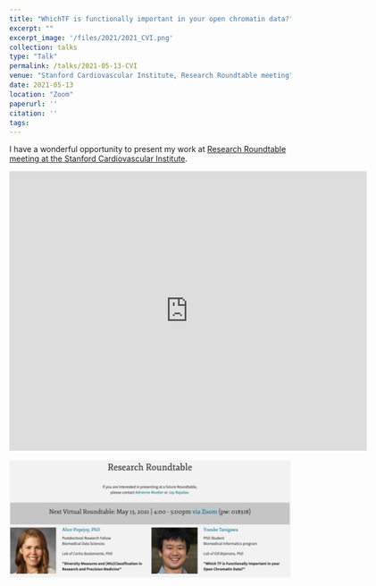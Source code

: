 ```yaml
---
title: "WhichTF is functionally important in your open chromatin data?"
excerpt: ""
excerpt_image: '/files/2021/2021_CVI.png'
collection: talks
type: "Talk"
permalink: /talks/2021-05-13-CVI
venue: "Stanford Cardiovascular Institute, Research Roundtable meeting"
date: 2021-05-13
location: "Zoom"
paperurl: ''
citation: ''
tags:
---
```


I have a wonderful opportunity to present my work at [Research Roundtable meeting at the Stanford Cardiovascular Institute](http://med.stanford.edu/cvi/events/research-roundtable.html).

<iframe src="https://docs.google.com/presentation/d/e/2PACX-1vQlqlBzwnz9LIQAPdYII4IQWXtp_Mj14f-McupXxIvXWvRCAchtADzHf3nGPyZ6oImV3cJK2qNLSrhd/embed?start=false&loop=false&delayms=3000" frameborder="0" width="640" height="500" allowfullscreen="true" mozallowfullscreen="true" webkitallowfullscreen="true"></iframe>


[![Flyer](/files/2021/2021_CVI.png)](http://med.stanford.edu/cvi/events/research-roundtable.html)

